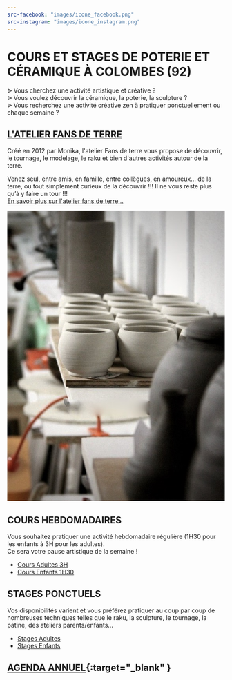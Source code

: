 ```yaml
---
src-facebook: "images/icone_facebook.png"
src-instagram: "images/icone_instagram.png"
---
```


# **COURS ET STAGES DE POTERIE ET CÉRAMIQUE À COLOMBES (92)**  

ᐉ Vous cherchez une activité artistique et créative ?  
ᐉ Vous voulez découvrir la céramique, la poterie, la sculpture ?  
ᐉ Vous recherchez une activité créative zen à pratiquer ponctuellement ou chaque semaine ?  


## [L'ATELIER FANS DE TERRE](pages/atelier.md)  
Créé en 2012 par Monika, l'atelier Fans de terre vous propose de découvrir, le tournage, le modelage, le raku et bien d'autres activités autour de la terre.    

Venez seul, entre amis, en famille, entre collègues, en amoureux… de la terre, ou tout simplement curieux de la découvrir !!! 
Il ne vous reste plus qu’à y faire un tour !!!  
[En savoir plus sur l'atelier fans de terre...](pages/atelier)  

<img src="/images/Atelier-ceramique-poterie-colombes2_1.jpeg" class="image-stage">

## COURS HEBDOMADAIRES  
Vous souhaitez pratiquer une activité hebdomadaire régulière (1H30 pour les enfants à 3H pour les adultes).  
Ce sera votre pause artistique de la semaine ! 
  - [Cours Adultes 3H](pages/cours_adultes)
  - [Cours Enfants 1H30](pages/cours_enfants)  

## STAGES PONCTUELS 
Vos disponibilités varient et vous préférez pratiquer au coup par coup de nombreuses techniques telles que le raku, la sculpture, le tournage, la patine, des ateliers parents/enfants...  
  - [Stages Adultes](pages/stages_adultes)
  - [Stages Enfants](pages/stages_enfants)


## [AGENDA ANNUEL](https://www.helloasso.com/associations/fans-de-terre){:target="_blank" }  


